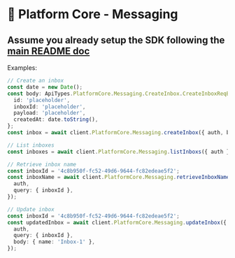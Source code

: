 # 🧍 Platform Core - Messaging
## Assume you already setup the SDK following the [main README doc](https://github.com/Mingyang-Li/mattr-vii#readme)
Examples:
```ts
// Create an inbox
const date = new Date();
const body: ApiTypes.PlatformCore.Messaging.CreateInbox.CreateInboxReqBody = {
  id: 'placeholder',
  inboxId: 'placeholder',
  payload: 'placeholder',
  createdAt: date.toString(),
};
const inbox = await client.PlatformCore.Messaging.createInbox({ auth, body });
```

```ts
// List inboxes
const inboxes = await client.PlatformCore.Messaging.listInboxs({ auth });
```

```ts
// Retrieve inbox name
const inboxId = '4c8b950f-fc52-49d6-9644-fc82edeae5f2';
const inboxName = await client.PlatformCore.Messaging.retrieveInboxName({
  auth,
  query: { inboxId },
});
```

```ts
// Update inbox
const inboxId = '4c8b950f-fc52-49d6-9644-fc82edeae5f2';
const updatedInbox = await client.PlatformCore.Messaging.updateInbox({
  auth,
  query: { inboxId },
  body: { name: 'Inbox-1' },
});
```
